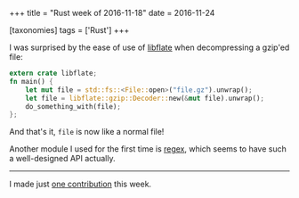 +++
title = "Rust week of 2016-11-18"
date = 2016-11-24

[taxonomies]
tags = ['Rust']
+++

I was surprised by the ease of use of [libflate] when decompressing a
gzip'ed file:

```rust
extern crate libflate;
fn main() {
    let mut file = std::fs::<File::open>("file.gz").unwrap();
    let file = libflate::gzip::Decoder::new(&mut file).unwrap();
    do_something_with(file);
};
```

And that's it, `file` is now like a normal file!

Another module I used for the first time is [regex], which seems to have
such a well-designed API actually.

---

I made just [one contribution] this week.

[libflate]: https://crates.io/crates/libflate
[regex]: https://crates.io/crates/regex
[one contribution]: https://github.com/rust-lang/rust/pull/37956
